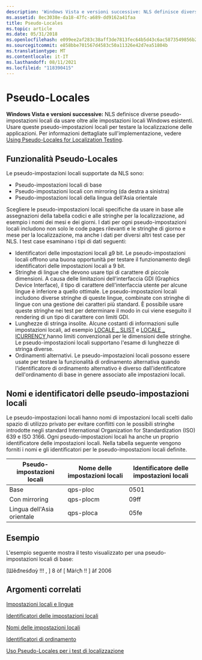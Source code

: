 ```yaml
---
description: 'Windows Vista e versioni successive: NLS definisce diverse pseudo-impostazioni locali da usare oltre alle impostazioni locali Windows esistenti.'
ms.assetid: 8ec3038e-da18-47fc-a689-dd9162a41faa
title: Pseudo-Locales
ms.topic: article
ms.date: 05/31/2018
ms.openlocfilehash: e099ee2af283c38aff3de7813fec64b5d43c6ac5873549856b27fd224c3e0d61
ms.sourcegitcommit: e858bbe701567d4583c50a11326e42d7ea51804b
ms.translationtype: MT
ms.contentlocale: it-IT
ms.lasthandoff: 08/11/2021
ms.locfileid: "118390415"
---
```

# <a name="pseudo-locales"></a>Pseudo-Locales

**Windows Vista e versioni successive:** NLS definisce diverse pseudo-impostazioni locali da usare oltre alle impostazioni locali Windows esistenti. Usare queste pseudo-impostazioni locali per testare la localizzazione delle applicazioni. Per informazioni dettagliate sull'implementazione, vedere [Using Pseudo-Locales for Localization Testing](using-pseudo-locales-for-localization-testing.md).

## <a name="supported-pseudo-locales"></a>Funzionalità Pseudo-Locales

Le pseudo-impostazioni locali supportate da NLS sono:

-   Pseudo-impostazioni locali di base
-   Pseudo-impostazioni locali con mirroring (da destra a sinistra)
-   Pseudo-impostazioni locali della lingua dell'Asia orientale

Scegliere le pseudo-impostazioni locali specifiche da usare in base alle assegnazioni della tabella codici e alle stringhe per la localizzazione, ad esempio i nomi dei mesi e dei giorni. I dati per ogni pseudo-impostazioni locali includono non solo le code pages rilevanti e le stringhe di giorno e mese per la localizzazione, ma anche i dati per diversi altri test case per NLS. I test case esaminano i tipi di dati seguenti:

-   Identificatori delle impostazioni locali [a](locale-identifiers.md)9 bit. Le pseudo-impostazioni locali offrono una buona opportunità per testare il funzionamento degli identificatori delle impostazioni locali a 9 bit.
-   Stringhe di lingue che devono usare tipi di carattere di piccole dimensioni. A causa delle limitazioni dell'interfaccia GDI (Graphics Device Interface), il tipo di carattere dell'interfaccia utente per alcune lingue è inferiore a quello ottimale. Le pseudo-impostazioni locali includono diverse stringhe di queste lingue, combinate con stringhe di lingue con una gestione dei caratteri più standard. È possibile usare queste stringhe nei test per determinare il modo in cui viene eseguito il rendering di un tipo di carattere con limiti GDI.
-   Lunghezze di stringa insolite. Alcune costanti di informazioni sulle impostazioni locali, ad esempio [LOCALE \_ SLIST](locale-slist.md) e [LOCALE \_ ICURRENCY,](locale-icurrency.md)hanno limiti convenzionali per le dimensioni delle stringhe. Le pseudo-impostazioni locali supportano l'esame di lunghezze di stringa diverse.
-   Ordinamenti alternativi. Le pseudo-impostazioni locali possono essere usate per [](sort-order-identifiers.md) testare la funzionalità di ordinamento alternativa quando l'identificatore di ordinamento alternativo è diverso dall'identificatore dell'ordinamento di base in genere associato alle impostazioni locali.

## <a name="pseudo-locale-names-and-identifiers"></a>Nomi e identificatori delle pseudo-impostazioni locali

Le pseudo-impostazioni [](locale-names.md) locali hanno nomi di impostazioni locali scelti dallo spazio di utilizzo privato per evitare conflitti con le possibili stringhe introdotte negli standard International Organization for Standardization (ISO) 639 e ISO 3166. Ogni pseudo-impostazioni locali ha anche un proprio identificatore delle impostazioni locali. Nella tabella seguente vengono forniti i nomi e gli identificatori per le pseudo-impostazioni locali definite.



| Pseudo-impostazioni locali       | Nome delle impostazioni locali | Identificatore delle impostazioni locali |
|---------------------|-------------|-------------------|
| Base                | qps-ploc    | 0501              |
| Con mirroring            | qps-plocm   | 09ff              |
| Lingua dell'Asia orientale | qps-ploca   | 05fe              |



 

## <a name="example"></a>Esempio

L'esempio seguente mostra il testo visualizzato per una pseudo-impostazioni locali di base:

\[Шěđлеśđαỳ !!! , \] 8 òf \[ Μäŕςћ !! \] âf 2006

## <a name="related-topics"></a>Argomenti correlati

<dl> <dt>

[Impostazioni locali e lingue](locales-and-languages.md)
</dt> <dt>

[Identificatori delle impostazioni locali](locale-identifiers.md)
</dt> <dt>

[Nomi delle impostazioni locali](locale-names.md)
</dt> <dt>

[Identificatori di ordinamento](sort-order-identifiers.md)
</dt> <dt>

[Uso Pseudo-Locales per i test di localizzazione](using-pseudo-locales-for-localization-testing.md)
</dt> </dl>

 

 



